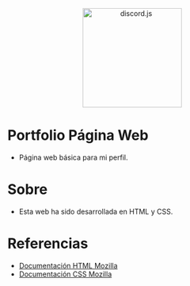 <div align="center">
<a href="https://developer.mozilla.org/es/docs/Web/HTML"><img src="https://rolandocaldas.com/wp-content/uploads/2013/10/css3-html5-e1383236383597.png" width="200" alt="discord.js" /></a>
</div>

# Portfolio Página Web
- Página web básica para mi perfil.

# Sobre
- Esta web ha sido desarrollada en HTML y CSS.

# Referencias
- [Documentación HTML Mozilla](https://developer.mozilla.org/es/docs/Web/HTML)
- [Documentación CSS Mozilla](https://developer.mozilla.org/es/docs/Web/css)
